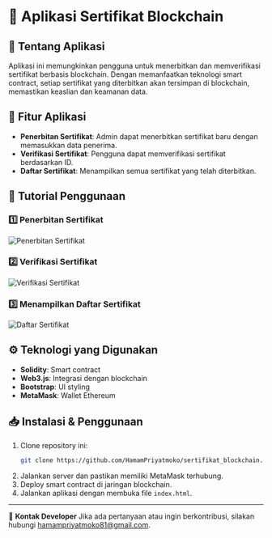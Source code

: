 # 📜 Aplikasi Sertifikat Blockchain

## 📌 Tentang Aplikasi
Aplikasi ini memungkinkan pengguna untuk menerbitkan dan memverifikasi sertifikat berbasis blockchain. Dengan memanfaatkan teknologi smart contract, setiap sertifikat yang diterbitkan akan tersimpan di blockchain, memastikan keaslian dan keamanan data.

## 🚀 Fitur Aplikasi
- **Penerbitan Sertifikat**: Admin dapat menerbitkan sertifikat baru dengan memasukkan data penerima.
- **Verifikasi Sertifikat**: Pengguna dapat memverifikasi sertifikat berdasarkan ID.
- **Daftar Sertifikat**: Menampilkan semua sertifikat yang telah diterbitkan.

## 🎥 Tutorial Penggunaan

### 1️⃣ Penerbitan Sertifikat
![Penerbitan Sertifikat](link_ke_gif_penerbitan.gif)

### 2️⃣ Verifikasi Sertifikat
![Verifikasi Sertifikat](link_ke_gif_verifikasi.gif)

### 3️⃣ Menampilkan Daftar Sertifikat
![Daftar Sertifikat](link_ke_gif_daftar.gif)

## ⚙️ Teknologi yang Digunakan
- **Solidity**: Smart contract
- **Web3.js**: Integrasi dengan blockchain
- **Bootstrap**: UI styling
- **MetaMask**: Wallet Ethereum

## 📥 Instalasi & Penggunaan
1. Clone repository ini:
   ```sh
   git clone https://github.com/HamamPriyatmoko/sertifikat_blockchain.git
   ```
2. Jalankan server dan pastikan memiliki MetaMask terhubung.
3. Deploy smart contract di jaringan blockchain.
4. Jalankan aplikasi dengan membuka file `index.html`.

---

📧 **Kontak Developer**
Jika ada pertanyaan atau ingin berkontribusi, silakan hubungi [hamampriyatmoko81@gmail.com](mailto:hamampriyatmoko81@gmail.com).

